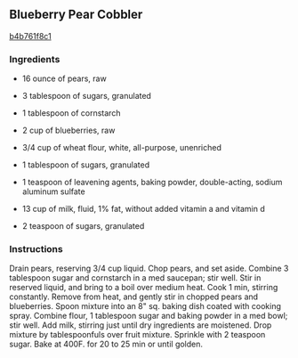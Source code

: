 ## Blueberry Pear Cobbler

[b4b761f8c1](https://recipeland.com/recipe/v/blueberry-pear-cobbler-5589)

### Ingredients

 - 16 ounce of pears, raw

 - 3 tablespoon of sugars, granulated

 - 1 tablespoon of cornstarch

 - 2 cup of blueberries, raw

 - 3/4 cup of wheat flour, white, all-purpose, unenriched

 - 1 tablespoon of sugars, granulated

 - 1 teaspoon of leavening agents, baking powder, double-acting, sodium aluminum sulfate

 - 13 cup of milk, fluid, 1% fat, without added vitamin a and vitamin d

 - 2 teaspoon of sugars, granulated

### Instructions

Drain pears, reserving 3/4 cup liquid. Chop pears, and set aside. Combine 3 tablespoon sugar and cornstarch in a med saucepan; stir well. Stir in reserved liquid, and bring to a boil over medium heat. Cook 1 min, stirring constantly. Remove from heat, and gently stir in chopped pears and blueberries. Spoon mixture into an 8" sq. baking dish coated with cooking spray. Combine flour, 1 tablespoon sugar and baking powder in a med bowl; stir well. Add milk, stirring just until dry ingredients are moistened. Drop mixture by tablespoonfuls over fruit mixture. Sprinkle with 2 teaspoon sugar. Bake at 400F. for 20 to 25 min or until golden.